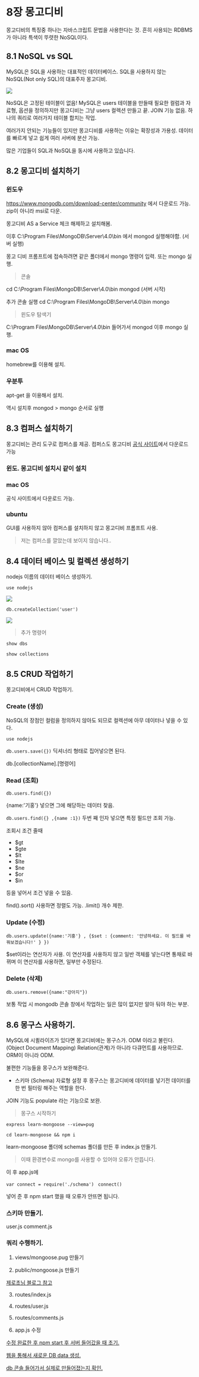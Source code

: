 # 8장 몽고디비

몽고디비의 특징중 하나는 자바스크립트 문법을 사용한다는 것.
흔히 사용되는 RDBMS가 아니라 특색이 뚜렷한 NoSQL이다.

## 8.1 NoSQL vs SQL

MySQL은 SQL을 사용하는 대표적인 데이터베이스.
SQL을 사용하지 않는 NoSQL(Not only SQL)의 대표주자 몽고디비.

<img src="img.png">

NoSQL은 고정된 테이블이 없음! MySQL은 users 테이블을 만들때
필요한 컬럼과 자료형, 옵션을 정의하지만 몽고디비는 그냥 users 컬렉션
만들고 끝. JOIN 기능 없음. 하나의 쿼리로 여러가지 테이블 합치는 작업.

여러가지 안되는 기능들이 있지만 몽고디비를 사용하는 이유는
확장성과 가용성. 데이터를 빠르게 넣고 쉽게 여러 서버에 분산 가능.

많은 기업들이 SQL과 NoSQL을 동시에 사용하고 있습니다.

## 8.2 몽고디비 설치하기


### 윈도우

https://www.mongodb.com/download-center/community
에서 다운로드 가능. zip이 아니라 msi로 다운. 

몽고디비 AS a Service 체크 해제하고 설치해봄.

이후 C:\Program Files\MongoDB\Server\4.0\bin 에서 mongod 실행해야함.
(서버 실행)

몽고 디비 프롬프트에 접속하려면 같은 폴더에서 mongo 명령어 입력.
또는 mongo 실행.

> 콘솔

cd C:\Program Files\MongoDB\Server\4.0\bin
mongod
(서버 시작)

추가 콘솔 실행
cd C:\Program Files\MongoDB\Server\4.0\bin
mongo

> 윈도우 탐색기

C:\Program Files\MongoDB\Server\4.0\bin
들어가서 mongod 이후 mongo 실행.

### mac OS

homebrew를 이용해 설치.


### 우분투

apt-get 을 이용해서 설치.

역시 설치후 mongod > mongo 순서로 실행


## 8.3 컴퍼스 설치하기

몽고디비는 관리 도구로 컴퍼스를 제공.
컴퍼스도 몽고디비 <a href="https://mongodb.com/download-center#compass">공식 사이트</a>에서 다운로드 가능

### 윈도. 몽고디비 설치시 같이 설치

### mac OS

공식 사이트에서 다운로드 가능.


### ubuntu

GUI를 사용하지 않아 컴퍼스를 설치하지 않고
몽고디비 프롬프트 사용.


> 저는 컴퍼스를 깔았는데 보이지 않습니다..


## 8.4 데이터 베이스 및 컬렉션 생성하기

nodejs 이름의 데이터 베이스 생성하기.

``` use nodejs ```

<img src='img2.png'>

``` db.createCollection('user') ```

<img src='img3.png'>

> 추가 명령어

``` show dbs ```

``` show collections ```


## 8.5 CRUD 작업하기

몽고디비에서 CRUD 작업하기.

### Create (생성)

NoSQL의 장점인 컬럼을 정의하지 않아도 되므로
컬렉션에 아무 데이터나 넣을 수 있다.

``` use nodejs ```

``` db.users.save({}) ```
딕셔너리 형태로 집어넣으면 된다.

db.[collectionName].[명령어]

### Read (조회)

``` db.users.find({}) ```

{name:'기홍'} 넣으면 그에 해당하는 데이터 찾음.


``` db.users.find({} ,{name :1}) ```
두번 째 인자 넣으면 특정 필드만 조회 가능.

조회시 조건 줄때

* $gt
* $gte
* $lt
* $lte
* $ne
* $or
* $in

등을 넣어서 조건 넣을 수 있음.

find().sort() 사용하면 정렬도 가능.
.limit() 개수 제한.

### Update (수정)

``` db.users.update({name:'기홍'} , {$set : {comment: '안녕하세요. 이 필드를 바꿔보겠습니다!' } }) ```

$set이라는 연산자가 사용. 이 연산자를 사용하지
않고 일반 객체를 넣는다면 통채로 바뀌며 이 연산자를 사용하면, 일부만 수정된다.

### Delete (삭제)

``` db.users.remove({name:"강아지"}) ```


보통 작업 시 mongodb 콘솔 창에서
작업하는 일은 많이 없지만 알아 둬야 하는 부분.



## 8.6 몽구스 사용하기.


MySQL에 시퀼라이즈가 있다면 몽고디비에는 몽구스가.
ODM 이라고 불린다. (Object Document Mapping)
Relation(관계)가 아니라 다큐먼트를 사용하므로.
ORM이 아니라 ODM.

불편한 기능들을 몽구스가 보완해준다.

* 스키마 (Schema)
자료형 설정 후
몽구스는 몽고디비에 데이터를 넣기전
데이터를 한 번 필터링 해주는 역할을 한다.

JOIN 기능도 populate 라는 기능으로 보완.

> 몽구스 시작하기 

``` express learn-mongoose --view=pug ```

``` cd learn-mongoose && npm i ```

learn-mongoose 폴더에
schemas 폴더를 만든 후 index.js 만들기.

> 이때 환경변수로 mongo를 사용할 수 있어야 오류가 안뜹니다.

이 후 app.js에 

``` var connect = require('./schema')  ```
``` connect()  ```

넣어 준 후 npm start 했을 때 오류가 안뜨면 됩니다.

### 스키마 만들기.

user.js
comment.js


### 쿼리 수행하기.

1. views/mongoose.pug 만들기

2. public/mongoose.js 만들기

<a href='https://github.com/ZeroCho/nodejs-book/tree/master/ch8/8.6/learn-mongoose'> 제로초님 블로그 참고 </a>

3. routes/index.js

4. routes/user.js

5. routes/comments.js

6. app.js 수정

<a href="result.png">

수정 완료한 후 npm start 후 서버 들어갔을 때 초기.

<a href="img5.png">

웹을 통해서 새로운 DB data 생성.

<a href="img4.png">

db 콘솔 들어가서 실제로 만들어졌는지 확인.